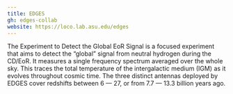 ```yaml
---
title: EDGES
gh: edges-collab
website: https://loco.lab.asu.edu/edges
---
```


The Experiment to Detect the Global EoR Signal is a focused experiment that aims to 
detect the “global” signal from neutral hydrogen during the CD/EoR. It measures a 
single frequency spectrum averaged over the whole sky. This traces the total temperature
 of the intergalactic medium (IGM) as it evolves throughout cosmic time. The three 
 distinct antennas deployed by EDGES cover redshifts between 6 — 27, or from 
 7.7 — 13.3 billion years ago.
